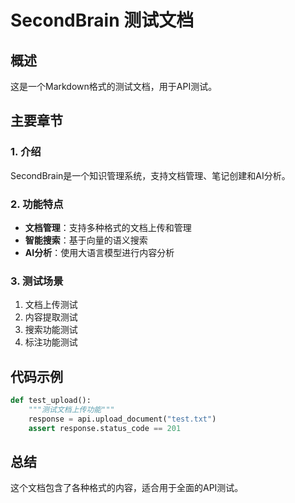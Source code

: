 # SecondBrain 测试文档

## 概述
这是一个Markdown格式的测试文档，用于API测试。

## 主要章节

### 1. 介绍
SecondBrain是一个知识管理系统，支持文档管理、笔记创建和AI分析。

### 2. 功能特点
- **文档管理**：支持多种格式的文档上传和管理
- **智能搜索**：基于向量的语义搜索
- **AI分析**：使用大语言模型进行内容分析

### 3. 测试场景
1. 文档上传测试
2. 内容提取测试
3. 搜索功能测试
4. 标注功能测试

## 代码示例
```python
def test_upload():
    """测试文档上传功能"""
    response = api.upload_document("test.txt")
    assert response.status_code == 201
```

## 总结
这个文档包含了各种格式的内容，适合用于全面的API测试。
